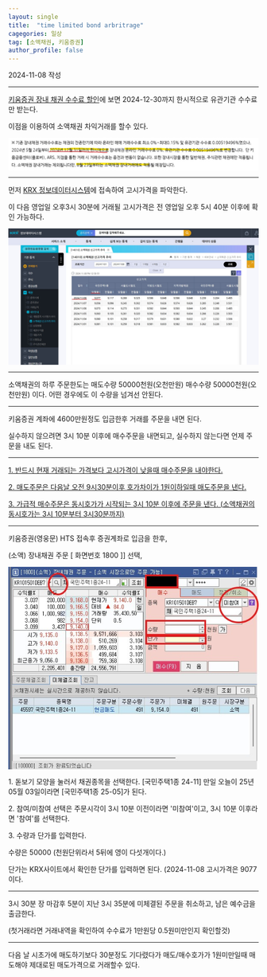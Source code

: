 ```yaml
---
layout: single
title:  "time limited bond arbritrage"
cagegories: 일상
tag: [소액채권, 키움증권]
author_profile: false
---
```

<p>2024-11-08 작성</p>
<hr class="wp-block-separator has-alpha-channel-opacity"/>

<p> <A href="https://blog.naver.com/kiwoomhero/223525023954">키움증권 장내 채권 수수료 할인</A>에 보면 2024-12-30까지 한시적으로 유관기관 수수료만 받는다.</p>
<p> 이점을 이용하여 소액채권 차익거래를 할수 있다.</p>
<img src="/assets/images/2024-11-08-bond arbritrage/discounted fee.jpg" align="center">
<hr class="wp-block-separator has-alpha-channel-opacity"/>

<p> 먼저 <A href="http://data.krx.co.kr/contents/MDC/MDI/mdiLoader/index.cmd?menuId=MDC0201040402">KRX 정보데이터시스템</A>에 접속하여 고시가격을 파악한다.</p>
<p>이 다음 영업일 오후3시 30분에 거래될 고시가격은 전 영업일 오후 5시 40분 이후에 확인 가능하다.</p>
<img src="/assets/images/2024-11-08-bond arbritrage/notified price.jpg" align="center">
<hr class="wp-block-separator has-alpha-channel-opacity"/>

<p>소액채권의 하루 주문한도는 매도수량 50000천원(오천만원) 매수수량 50000천원(오천만원) 이다. 어떤 경우에도 이 수량을 넘겨선 안된다.</p>
<hr class="wp-block-separator has-alpha-channel-opacity"/>

<p>키움증권 계좌에 4600만원정도 입금한후 거래를 주문을 내면 된다.</p>
<p>실수하지 않으려면 3시 10분 이후에 매수주문을 내면되고, 실수하지 않는다면 언제 주문을 내도 된다.</p>
<hr class="wp-block-separator has-alpha-channel-opacity"/>

<p><u>1. 반드시 현재 거래되는 가격보다 고시가격이 낮을때 매수주문을 내야한다.</u></p>
<p><u>2. 매도주문은 다음날 오전 9시30분이후 호가차이가 1원이하일때 매도주문을 낸다.</u></p>
<p><u>3. 가급적 매수주문은 동시호가가 시작되는 3시 10분 이후에 주문을 낸다. (소액채권의 동시호가는 3시 10분부터 3시30분까지)</u></p>
<hr class="wp-block-separator has-alpha-channel-opacity"/>

<p>키움증권(영웅문) HTS 접속후 증권계좌로 입금을 한후,</p>
<p>(소액) 장내채권 주문 [ 화면번호 1800 ]] 선택,</p>
<img src="/assets/images/2024-11-08-bond arbritrage/bid ask screen.jpg" align="center">
<p>1. 돋보기 모양을 눌러서 채권종목을 선택한다. [국민주택1종 24-11] 만일 오늘이 25년 05월 03일이라면 [국민주택1종 25-05]가 된다.</p>
<p></p>
<p>2. 참여/미참여 선택은 주문시각이 3시 10분 이전이라면 '미참여'이고, 3시 10분 이후라면 '참여'를 선택한다.</p>
<p></p>
<p>3. 수량과 단가를 입력한다.</p>
<p>수량은 50000  (천원단위라서 5뒤에 영이 다섯개이다.)</p>
<p>단가는 KRX사이트에서 확인한 단가를 입력하면 된다. (2024-11-08 고시가격은 9077 이다.</p>

<hr class="wp-block-separator has-alpha-channel-opacity"/>
<p>3시 30분 장 마감후 5분이 지난 3시 35분에 미체결된 주문을 취소하고, 남은 예수금을 출금한다.</p>
<p>(첫거래라면 거래내역을 확인하여 수수료가 1만원당 0.5원미만인지 확인할것)</p>
<p></p>
<hr class="wp-block-separator has-alpha-channel-opacity"/>
<p>다음 날 시초가에 매도하기보다 30분정도 기다렸다가 매도/매수호가가 1원미만일때 매도해야 제대로된 매도가격으로 거래할수 있다. </p>
